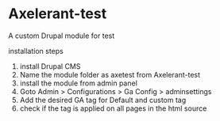 # Axelerant-test
A custom Drupal module for test

installation steps

1. install Drupal CMS
2. Name the module folder as axetest from Axelerant-test
3. install the module from admin panel
4. Goto Admin > Configurations > Ga Config > adminsettings
5. Add the desired GA tag for Default and custom tag
6. check if the tag is applied on all pages in the html source
